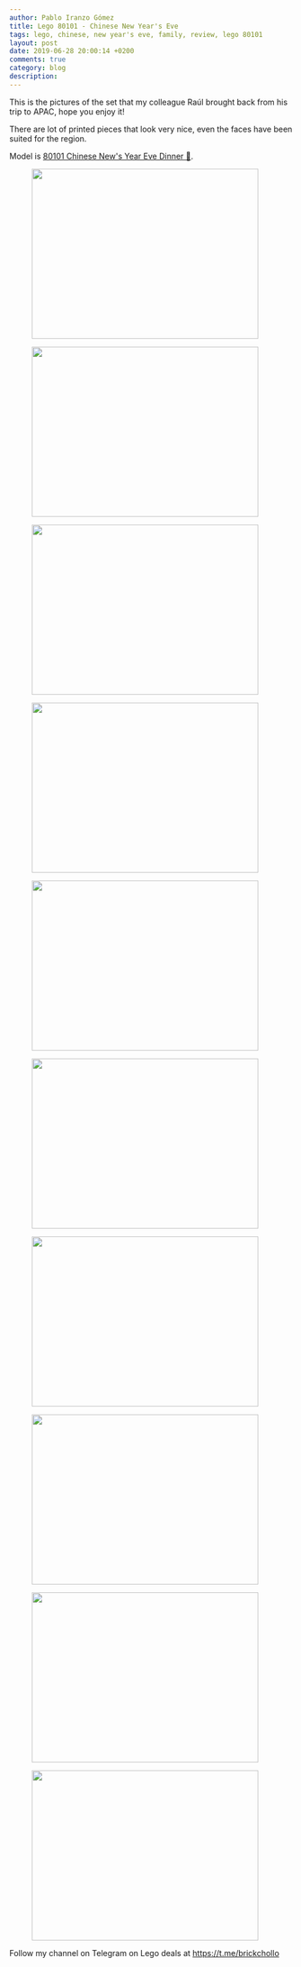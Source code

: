 ```yaml
---
author: Pablo Iranzo Gómez
title: Lego 80101 - Chinese New Year's Eve
tags: lego, chinese, new year's eve, family, review, lego 80101
layout: post
date: 2019-06-28 20:00:14 +0200
comments: true
category: blog
description:
---
```


This is the pictures of the set that my colleague Raúl brought back from his trip to APAC, hope you enjoy it!

There are lot of printed pieces that look very nice, even the faces have been suited for the region.

Model is [80101 Chinese New's Year Eve Dinner 🛒](https://www.amazon.es/dp/B07KRFLDLN?tag=redken-21).

<div class="elegant-gallery" itemscope itemtype="http://schema.org/ImageGallery">
 <figure itemprop="associatedMedia" itemscope itemtype="http://schema.org/ImageObject">
        <a href="https://i.imgur.com/xIIP1ER.jpg.jpg" itemprop="contentUrl" data-size="4032x3024">
            <img src="https://i.imgur.com/xIIP1ER.jpg" width="403" height="302" itemprop="thumbnail" alt="" />
        </a>
        <figcaption itemprop="caption description"></figcaption>
    </figure>
 <figure itemprop="associatedMedia" itemscope itemtype="http://schema.org/ImageObject">
        <a href="https://i.imgur.com/BjgRRlC.jpg.jpg" itemprop="contentUrl" data-size="4032x3024">
            <img src="https://i.imgur.com/BjgRRlC.jpg" width="403" height="302" itemprop="thumbnail" alt="" />
        </a>
        <figcaption itemprop="caption description"></figcaption>
    </figure>
 <figure itemprop="associatedMedia" itemscope itemtype="http://schema.org/ImageObject">
        <a href="https://i.imgur.com/Gmx6LsM.jpg.jpg" itemprop="contentUrl" data-size="4032x3024">
            <img src="https://i.imgur.com/Gmx6LsM.jpg" width="403" height="302" itemprop="thumbnail" alt="" />
        </a>
        <figcaption itemprop="caption description"></figcaption>
    </figure>
 <figure itemprop="associatedMedia" itemscope itemtype="http://schema.org/ImageObject">
        <a href="https://i.imgur.com/zn9Y7tO.jpg.jpg" itemprop="contentUrl" data-size="4032x3024">
            <img src="https://i.imgur.com/zn9Y7tO.jpg" width="403" height="302" itemprop="thumbnail" alt="" />
        </a>
        <figcaption itemprop="caption description"></figcaption>
    </figure>
 <figure itemprop="associatedMedia" itemscope itemtype="http://schema.org/ImageObject">
        <a href="https://i.imgur.com/XkDeqSU.jpg.jpg" itemprop="contentUrl" data-size="4032x3024">
            <img src="https://i.imgur.com/XkDeqSU.jpg" width="403" height="302" itemprop="thumbnail" alt="" />
        </a>
        <figcaption itemprop="caption description"></figcaption>
    </figure>
 <figure itemprop="associatedMedia" itemscope itemtype="http://schema.org/ImageObject">
        <a href="https://i.imgur.com/wLlgJmj.jpg.jpg" itemprop="contentUrl" data-size="4032x3024">
            <img src="https://i.imgur.com/wLlgJmj.jpg" width="403" height="302" itemprop="thumbnail" alt="" />
        </a>
        <figcaption itemprop="caption description"></figcaption>
    </figure>
 <figure itemprop="associatedMedia" itemscope itemtype="http://schema.org/ImageObject">
        <a href="https://i.imgur.com/kFHfF5s.jpg.jpg" itemprop="contentUrl" data-size="4032x3024">
            <img src="https://i.imgur.com/kFHfF5s.jpg" width="403" height="302" itemprop="thumbnail" alt="" />
        </a>
        <figcaption itemprop="caption description"></figcaption>
    </figure>
 <figure itemprop="associatedMedia" itemscope itemtype="http://schema.org/ImageObject">
        <a href="https://i.imgur.com/mgpsRrT.jpg.jpg" itemprop="contentUrl" data-size="4032x3024">
            <img src="https://i.imgur.com/mgpsRrT.jpg" width="403" height="302" itemprop="thumbnail" alt="" />
        </a>
        <figcaption itemprop="caption description"></figcaption>
    </figure>
 <figure itemprop="associatedMedia" itemscope itemtype="http://schema.org/ImageObject">
        <a href="https://i.imgur.com/BSoWyVV.jpg.jpg" itemprop="contentUrl" data-size="4032x3024">
            <img src="https://i.imgur.com/BSoWyVV.jpg" width="403" height="302" itemprop="thumbnail" alt="" />
        </a>
        <figcaption itemprop="caption description"></figcaption>
    </figure>
 <figure itemprop="associatedMedia" itemscope itemtype="http://schema.org/ImageObject">
        <a href="https://i.imgur.com/0GDUcbW.jpg.jpg" itemprop="contentUrl" data-size="4032x3024">
            <img src="https://i.imgur.com/0GDUcbW.jpg" width="403" height="302" itemprop="thumbnail" alt="" />
        </a>
        <figcaption itemprop="caption description"></figcaption>
    </figure>
 </div>

Follow my channel on Telegram on Lego deals at <https://t.me/brickchollo>

